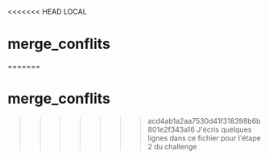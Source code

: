 <<<<<<< HEAD
LOCAL
# merge_conflits
=======

# merge_conflits
>>>>>>> acd4ab1a2aa7530d41f318398b6b801e2f343a16
J'écris quelques lignes dans ce fichier pour l'étape 2 du challenge

